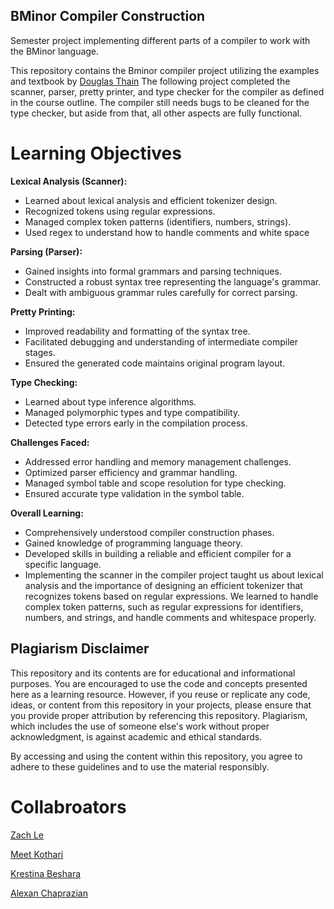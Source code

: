 ## BMinor Compiler Construction
Semester project implementing different parts of a compiler to work with the BMinor language.

This repository contains the Bminor compiler project utilizing the examples and textbook by [Douglas Thain](https://github.com/dthain/compilerbook-examples)
The following project completed the scanner, parser, pretty printer, and type checker for the compiler as defined in the course outline. The compiler
still needs bugs to be cleaned for the type checker, but aside from that, all other aspects are fully functional.

# Learning Objectives 

**Lexical Analysis (Scanner):**
- Learned about lexical analysis and efficient tokenizer design.
- Recognized tokens using regular expressions.
- Managed complex token patterns (identifiers, numbers, strings).
- Used regex to understand how to handle comments and white space

**Parsing (Parser):**
- Gained insights into formal grammars and parsing techniques.
- Constructed a robust syntax tree representing the language's grammar.
- Dealt with ambiguous grammar rules carefully for correct parsing.

**Pretty Printing:**
- Improved readability and formatting of the syntax tree.
- Facilitated debugging and understanding of intermediate compiler stages.
- Ensured the generated code maintains original program layout.

**Type Checking:**
- Learned about type inference algorithms.
- Managed polymorphic types and type compatibility.
- Detected type errors early in the compilation process.

**Challenges Faced:**
- Addressed error handling and memory management challenges.
- Optimized parser efficiency and grammar handling.
- Managed symbol table and scope resolution for type checking.
- Ensured accurate type validation in the symbol table.

**Overall Learning:**
- Comprehensively understood compiler construction phases.
- Gained knowledge of programming language theory.
- Developed skills in building a reliable and efficient compiler for a specific language.
- Implementing the scanner in the compiler project taught us about lexical analysis and the importance of designing an efficient tokenizer that recognizes tokens based on regular expressions. We learned to handle complex token patterns, such as regular expressions for identifiers, numbers, and strings, and handle comments and whitespace properly.

## Plagiarism Disclaimer

This repository and its contents are for educational and informational purposes. You are encouraged to use the code and concepts presented here as a learning resource. However, if you reuse or replicate any code, ideas, or content from this repository in your projects, please ensure that you provide proper attribution by referencing this repository. Plagiarism, which includes the use of someone else's work without proper acknowledgment, is against academic and ethical standards.

By accessing and using the content within this repository, you agree to adhere to these guidelines and to use the material responsibly.

# Collabroators
[Zach Le](https://github.com/ezachle)

[Meet Kothari](https://github.com/MeetKothari)

[Krestina Beshara](https://github.com/KrestinaBeshara01842423)

[Alexan Chaprazian](https://github.com/ahchaprazian)
